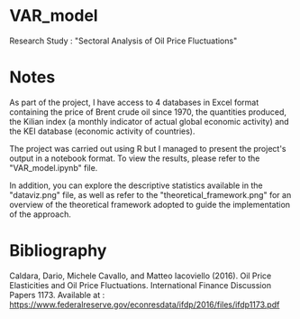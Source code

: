 # VAR_model

Research Study : "Sectoral Analysis of Oil Price Fluctuations" 

# Notes

As part of the project, I have access to 4 databases in Excel format containing the price of Brent crude oil since 1970, the quantities produced, the Kilian index (a monthly indicator of actual global economic activity) and the KEI database (economic activity of countries).

The project was carried out using R but I managed to present the project's output in a notebook format. To view the results, please refer to the "VAR_model.ipynb" file.

In addition, you can explore the descriptive statistics available in the "dataviz.png" file, as well as refer to the "theoretical_framework.png" for an overview of the theoretical framework adopted to guide the implementation of the approach.

# Bibliography

Caldara, Dario, Michele Cavallo, and Matteo Iacoviello (2016). Oil Price Elasticities and Oil Price Fluctuations.
International Finance Discussion Papers 1173. Available at : https://www.federalreserve.gov/econresdata/ifdp/2016/files/ifdp1173.pdf
